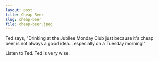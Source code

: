 ```yaml
---
layout: post
title: Cheap Beer
slug: cheap-beer
file: cheap-beer.jpeg
---
```


<p>Ted says, &quot;Drinking at the Jubilee Monday Club just because it&#39;s cheap beer is not always a good idea... especially on a Tuesday morning!&quot;</p>

<p>Listen to Ted.
Ted is very wise.</p>